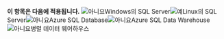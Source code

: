 <Token>**이 항목은 다음에 적용됩니다.** ![아니요](media/no.png)Windows의 SQL Server![예](media/yes.png)Linux의 SQL Server![아니요](media/no.png)Azure SQL Database![아니요](media/no.png)Azure SQL Data Warehouse![아니요](media/no.png)병렬 데이터 웨어하우스 </Token>